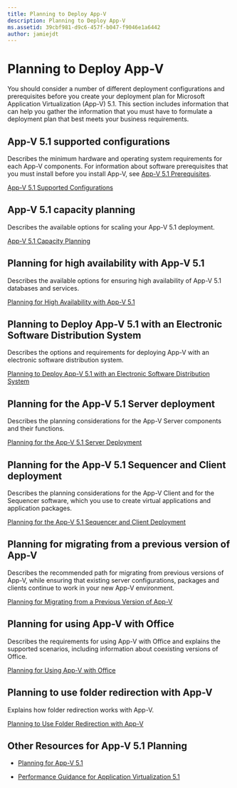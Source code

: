 ```yaml
---
title: Planning to Deploy App-V
description: Planning to Deploy App-V
ms.assetid: 39cbf981-d9c6-457f-b047-f9046e1a6442
author: jamiejdt
---
```


# Planning to Deploy App-V


You should consider a number of different deployment configurations and prerequisites before you create your deployment plan for Microsoft Application Virtualization (App-V) 5.1. This section includes information that can help you gather the information that you must have to formulate a deployment plan that best meets your business requirements.

## <a href="" id="---------app-v-5-1-supported-configurations"></a> App-V 5.1 supported configurations


Describes the minimum hardware and operating system requirements for each App-V components. For information about software prerequisites that you must install before you install App-V, see [App-V 5.1 Prerequisites](app-v-51-prerequisites.md).

[App-V 5.1 Supported Configurations](app-v-51-supported-configurations.md)

## App-V 5.1 capacity planning


Describes the available options for scaling your App-V 5.1 deployment.

[App-V 5.1 Capacity Planning](app-v-51-capacity-planning.md)

## Planning for high availability with App-V 5.1


Describes the available options for ensuring high availability of App-V 5.1 databases and services.

[Planning for High Availability with App-V 5.1](planning-for-high-availability-with-app-v-51.md)

## Planning to Deploy App-V 5.1 with an Electronic Software Distribution System


Describes the options and requirements for deploying App-V with an electronic software distribution system.

[Planning to Deploy App-V 5.1 with an Electronic Software Distribution System](planning-to-deploy-app-v-51-with-an-electronic-software-distribution-system.md)

## Planning for the App-V 5.1 Server deployment


Describes the planning considerations for the App-V Server components and their functions.

[Planning for the App-V 5.1 Server Deployment](planning-for-the-app-v-51-server-deployment.md)

## Planning for the App-V 5.1 Sequencer and Client deployment


Describes the planning considerations for the App-V Client and for the Sequencer software, which you use to create virtual applications and application packages.

[Planning for the App-V 5.1 Sequencer and Client Deployment](planning-for-the-app-v-51-sequencer-and-client-deployment.md)

## Planning for migrating from a previous version of App-V


Describes the recommended path for migrating from previous versions of App-V, while ensuring that existing server configurations, packages and clients continue to work in your new App-V environment.

[Planning for Migrating from a Previous Version of App-V](planning-for-migrating-from-a-previous-version-of-app-v51.md)

## Planning for using App-V with Office


Describes the requirements for using App-V with Office and explains the supported scenarios, including information about coexisting versions of Office.

[Planning for Using App-V with Office](planning-for-using-app-v-with-office51.md)

## Planning to use folder redirection with App-V


Explains how folder redirection works with App-V.

[Planning to Use Folder Redirection with App-V](planning-to-use-folder-redirection-with-app-v51.md)

## <a href="" id="other-resources-for-app-v-5-1-planning-"></a>Other Resources for App-V 5.1 Planning


-   [Planning for App-V 5.1](planning-for-app-v-51.md)

-   [Performance Guidance for Application Virtualization 5.1](performance-guidance-for-application-virtualization-51.md)

 

 





